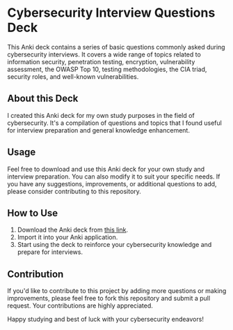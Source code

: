 # Cybersecurity Interview Questions Deck

This Anki deck contains a series of basic questions commonly asked during cybersecurity interviews. It covers a wide range of topics related to information security, penetration testing, encryption, vulnerability assessment, the OWASP Top 10, testing methodologies, the CIA triad, security roles, and well-known vulnerabilities.

## About this Deck

I created this Anki deck for my own study purposes in the field of cybersecurity. It's a compilation of questions and topics that I found useful for interview preparation and general knowledge enhancement.

## Usage

Feel free to download and use this Anki deck for your own study and interview preparation. You can also modify it to suit your specific needs. If you have any suggestions, improvements, or additional questions to add, please consider contributing to this repository.

## How to Use

1. Download the Anki deck from [this link](https://ankiweb.net/shared/info/2114580232?cb=1694109492290).
2. Import it into your Anki application.
3. Start using the deck to reinforce your cybersecurity knowledge and prepare for interviews.

## Contribution

If you'd like to contribute to this project by adding more questions or making improvements, please feel free to fork this repository and submit a pull request. Your contributions are highly appreciated.

Happy studying and best of luck with your cybersecurity endeavors!
